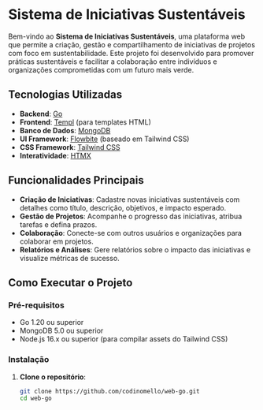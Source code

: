 # Sistema de Iniciativas Sustentáveis

Bem-vindo ao **Sistema de Iniciativas Sustentáveis**, uma plataforma web que permite a criação, gestão e compartilhamento de iniciativas de projetos com foco em sustentabilidade. Este projeto foi desenvolvido para promover práticas sustentáveis e facilitar a colaboração entre indivíduos e organizações comprometidas com um futuro mais verde.

## Tecnologias Utilizadas

- **Backend**: [Go](https://golang.org/)
- **Frontend**: [Templ](https://github.com/arschles/templ) (para templates HTML)
- **Banco de Dados**: [MongoDB](https://www.mongodb.com/)
- **UI Framework**: [Flowbite](https://flowbite.com/) (baseado em Tailwind CSS)
- **CSS Framework**: [Tailwind CSS](https://tailwindcss.com/)
- **Interatividade**: [HTMX](https://htmx.org/)

## Funcionalidades Principais

- **Criação de Iniciativas**: Cadastre novas iniciativas sustentáveis com detalhes como título, descrição, objetivos, e impacto esperado.
- **Gestão de Projetos**: Acompanhe o progresso das iniciativas, atribua tarefas e defina prazos.
- **Colaboração**: Conecte-se com outros usuários e organizações para colaborar em projetos.
- **Relatórios e Análises**: Gere relatórios sobre o impacto das iniciativas e visualize métricas de sucesso.

## Como Executar o Projeto

### Pré-requisitos

- Go 1.20 ou superior
- MongoDB 5.0 ou superior
- Node.js 16.x ou superior (para compilar assets do Tailwind CSS)

### Instalação

1. **Clone o repositório**:
   ```bash
   git clone https://github.com/codinomello/web-go.git
   cd web-go
